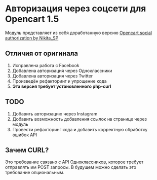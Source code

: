 # Авторизация через соцсети для Opencart 1.5

Модуль представляет из себя доработанную версию [Opencart social authorization by Nikita_SP](https://nikita-sp.com.ua/2015/01/modul-avtorizatsiya-sots-seti-opencart.html)

## Отличия от оригинала

1. Исправлена работа с Facebook
2. Добавлена авторизация через Одноклассники
3. Добавлена авторизация через Twitter
4. Произведён рефакторинг и упрощение кода
5. **Эта версия требует установленного php-curl**

## TODO

1. Добавить авторизацию через Instagram
2. Добавить возможность добавления ссылок на странице через модуль
3. Провести рефакторинг кода и добавить корректную обработку ошибок API

## Зачем CURL?

Это требование связано с API Одноклассников, которое требует отправлять им POST запросы.
В будущем можно сделать это требование опциональным.